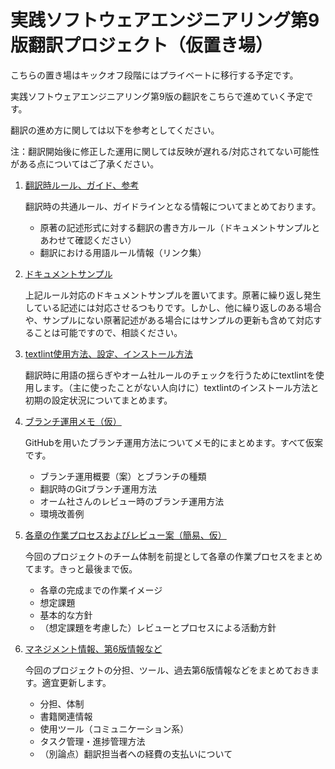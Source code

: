 # 実践ソフトウェアエンジニアリング第9版翻訳プロジェクト（仮置き場）

こちらの置き場はキックオフ段階にはプライベートに移行する予定です。

実践ソフトウェアエンジニアリング第9版の翻訳をこちらで進めていく予定です。

翻訳の進め方に関しては以下を参考としてください。

注：翻訳開始後に修正した運用に関しては反映が遅れる/対応されてない可能性がある点についてはご了承ください。

1.  [翻訳時ルール、ガイド、参考](./manual/README.md)
 
    翻訳時の共通ルール、ガイドラインとなる情報についてまとめております。
    - 原著の記述形式に対する翻訳の書き方ルール（ドキュメントサンプルとあわせて確認ください）
    - 翻訳における用語ルール情報（リンク集）

2.  [ドキュメントサンプル](./doc_sample)

    上記ルール対応のドキュメントサンプルを置いてます。原著に繰り返し発生している記述には対応させるつもりです。しかし、他に繰り返しのある場合や、サンプルにない原著記述がある場合にはサンプルの更新も含めて対応することは可能ですので、相談ください。

3.  [textlint使用方法、設定、インストール方法](./textlint/README.md)

    翻訳時に用語の揺らぎやオーム社ルールのチェックを行うためにtextlintを使用します。（主に使ったことがない人向けに）textlintのインストール方法と初期の設定状況についてまとめます。

4.  [ブランチ運用メモ（仮）](./branchguide/README.md)

    GitHubを用いたブランチ運用方法についてメモ的にまとめます。すべて仮案です。

    - ブランチ運用概要（案）とブランチの種類
    - 翻訳時のGitブランチ運用方法
    - オーム社さんのレビュー時のブランチ運用方法
    - 環境改善例

5. [各章の作業プロセスおよびレビュー案（簡易、仮）](./process/README.md)

    今回のプロジェクトのチーム体制を前提として各章の作業プロセスをまとめてます。きっと最後まで仮。

    - 各章の完成までの作業イメージ
    - 想定課題
    - 基本的な方針
    - （想定課題を考慮した）レビューとプロセスによる活動方針

6. [マネジメント情報、第6版情報など](./management/README.md)

    今回のプロジェクトの分担、ツール、過去第6版情報などをまとめておきます。適宜更新します。

    - 分担、体制
    - 書籍関連情報
    - 使用ツール（コミュニケーション系）
    - タスク管理・進捗管理方法
    - （別論点）翻訳担当者への経費の支払いについて

